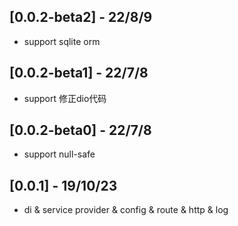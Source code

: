 ## [0.0.2-beta2] - 22/8/9

* support sqlite orm

## [0.0.2-beta1] - 22/7/8

* support 修正dio代码

## [0.0.2-beta0] - 22/7/8

* support null-safe


## [0.0.1] - 19/10/23

* di & service provider & config & route & http & log
